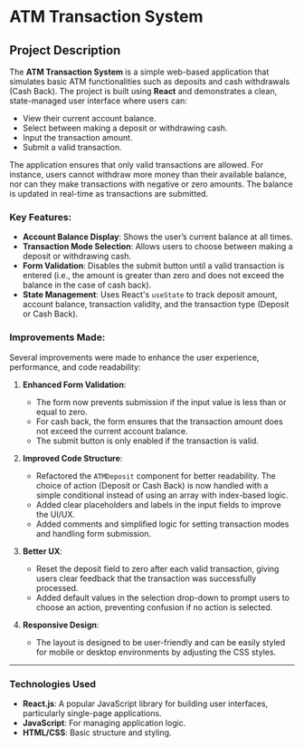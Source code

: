 # **ATM Transaction System**

## **Project Description**

The **ATM Transaction System** is a simple web-based application that simulates basic ATM functionalities such as deposits and cash withdrawals (Cash Back). The project is built using **React** and demonstrates a clean, state-managed user interface where users can:

- View their current account balance.
- Select between making a deposit or withdrawing cash.
- Input the transaction amount.
- Submit a valid transaction.

The application ensures that only valid transactions are allowed. For instance, users cannot withdraw more money than their available balance, nor can they make transactions with negative or zero amounts. The balance is updated in real-time as transactions are submitted.

### **Key Features:**
- **Account Balance Display**: Shows the user’s current balance at all times.
- **Transaction Mode Selection**: Allows users to choose between making a deposit or withdrawing cash.
- **Form Validation**: Disables the submit button until a valid transaction is entered (i.e., the amount is greater than zero and does not exceed the balance in the case of cash back).
- **State Management**: Uses React's `useState` to track deposit amount, account balance, transaction validity, and the transaction type (Deposit or Cash Back).

### **Improvements Made:**

Several improvements were made to enhance the user experience, performance, and code readability:

1. **Enhanced Form Validation**: 
   - The form now prevents submission if the input value is less than or equal to zero.
   - For cash back, the form ensures that the transaction amount does not exceed the current account balance.
   - The submit button is only enabled if the transaction is valid.

2. **Improved Code Structure**:
   - Refactored the `ATMDeposit` component for better readability. The choice of action (Deposit or Cash Back) is now handled with a simple conditional instead of using an array with index-based logic.
   - Added clear placeholders and labels in the input fields to improve the UI/UX.
   - Added comments and simplified logic for setting transaction modes and handling form submission.

3. **Better UX**:
   - Reset the deposit field to zero after each valid transaction, giving users clear feedback that the transaction was successfully processed.
   - Added default values in the selection drop-down to prompt users to choose an action, preventing confusion if no action is selected.

4. **Responsive Design**:
   - The layout is designed to be user-friendly and can be easily styled for mobile or desktop environments by adjusting the CSS styles.

---

### **Technologies Used**
- **React.js**: A popular JavaScript library for building user interfaces, particularly single-page applications.
- **JavaScript**: For managing application logic.
- **HTML/CSS**: Basic structure and styling.


